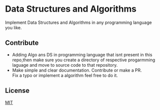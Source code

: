 # Data Structures and Algorithms

Implement Data Structures and Algorithms in any programming language you like.

## Contribute
- Adding Algo ans DS in programming language that isnt present in this repo,then make sure you create a directory of respective progarmming laguage and move to source code to that repository.
- Make simple and clear documentation.
Contribute or make a PR.<br>Fix a typo or implement a algorithm feel free to do it.

## License
[MIT](./LICENSE)
